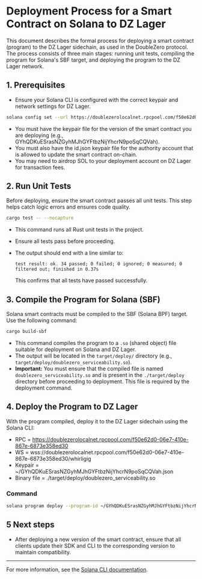 # Deployment Process for a Smart Contract on Solana to DZ Lager

This document describes the formal process for deploying a smart contract (program) to the DZ Lager sidechain, as used in the DoubleZero protocol. The process consists of three main stages: running unit tests, compiling the program for Solana's SBF target, and deploying the program to the DZ Lager network.

## 1. Prerequisites

- Ensure your Solana CLI is configured with the correct keypair and network settings for DZ Lager.

```bash
solana config set --url https://doublezerolocalnet.rpcpool.com/f50e62d0-06e7-410e-867e-6873e358ed30 --ws wss://doublezerolocalnet.rpcpool.com/f50e62d0-06e7-410e-867e-6873e358ed30/whirligig
```

- You must have the keypair file for the version of the smart contract you are deploying (e.g., GYhQDKuESrasNZGyhMJhGYFtbzNijYhcrN9poSqCQVah).
- You must also have the id.json keypair file for the authority account that is allowed to update the smart contract on-chain.
- You may need to airdrop SOL to your deployment account on DZ Lager for transaction fees.

## 2. Run Unit Tests

Before deploying, ensure the smart contract passes all unit tests. This step helps catch logic errors and ensures code quality.

```bash
cargo test -- --nocapture
```

- This command runs all Rust unit tests in the project.
- Ensure all tests pass before proceeding.
- The output should end with a line similar to:

  `test result: ok. 34 passed; 0 failed; 0 ignored; 0 measured; 0 filtered out; finished in 0.37s`

  This confirms that all tests have passed successfully.

## 3. Compile the Program for Solana (SBF)

Solana smart contracts must be compiled to the SBF (Solana BPF) target. Use the following command:

```bash
cargo build-sbf
```

- This command compiles the program to a `.so` (shared object) file suitable for deployment on Solana and DZ Lager.
- The output will be located in the `target/deploy/` directory (e.g., `target/deploy/doublezero_serviceability.so`).
- **Important:** You must ensure that the compiled file is named `doublezero_serviceability.so` and is present in the `./target/deploy` directory before proceeding to deployment. This file is required by the deployment command.

## 4. Deploy the Program to DZ Lager

With the program compiled, deploy it to the DZ Lager sidechain using the Solana CLI:

- RPC = https://doublezerolocalnet.rpcpool.com/f50e62d0-06e7-410e-867e-6873e358ed30
- WS = wss://doublezerolocalnet.rpcpool.com/f50e62d0-06e7-410e-867e-6873e358ed30/whirligig
- Keypair = ~/GYhQDKuESrasNZGyhMJhGYFtbzNijYhcrN9poSqCQVah.json
- Binary file = ./target/deploy/doublezero_serviceability.so

### Command

```bash
solana program deploy --program-id ~/GYhQDKuESrasNZGyhMJhGYFtbzNijYhcrN9poSqCQVah.json target/deploy/doublezero_serviceability.so
```

## 5 Next steps

- After deploying a new version of the smart contract, ensure that all clients update their SDK and CLI to the corresponding version to maintain compatibility.

---

For more information, see the [Solana CLI documentation](https://docs.solana.com/cli/deploy-a-program).
